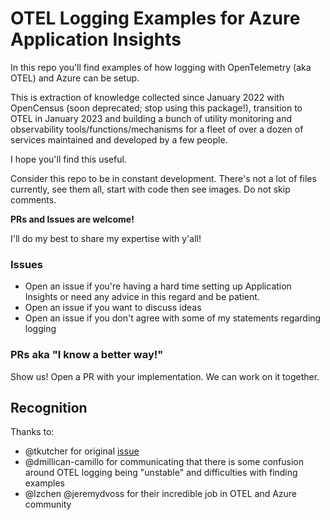 # OTEL Logging Examples for Azure Application Insights

In this repo you'll find examples of how logging with OpenTelemetry (aka OTEL) and Azure can be setup.

This is extraction of knowledge collected since January 2022 with OpenCensus (soon deprecated; stop using this package!), transition to OTEL in January 2023 and building a bunch of utility monitoring and observability tools/functions/mechanisms for a fleet of over a dozen of services maintained and developed by a few people.

I hope you'll find this useful.

Consider this repo to be in constant development. There's not a lot of files currently, see them all, start with code then see images. Do not skip comments.

**PRs and Issues are welcome!** 

I'll do my best to share my expertise with y'all!


### Issues
- Open an issue if you're having a hard time setting up Application Insights or need any advice in this regard and be patient.
- Open an issue if you want to discuss ideas
- Open an issue if you don't agree with some of my statements regarding logging


### PRs aka "I know a better way!"
Show us! Open a PR with your implementation. We can work on it together. 


## Recognition

Thanks to:
- @tkutcher for original [issue](https://github.com/Azure/azure-functions-python-worker/issues/1319) 
- @dmillican-camillo for communicating that there is some confusion around OTEL logging being "unstable" and difficulties with finding examples
- @lzchen @jeremydvoss for their incredible job in OTEL and Azure community
